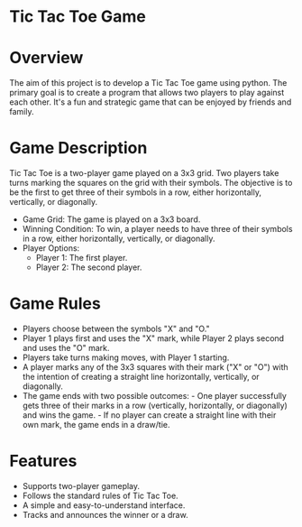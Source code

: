 # Tic Tac Toe Game 

# Overview
The aim of this project is to develop a Tic Tac Toe game using python. The primary goal is to create a program that allows two players to play against each other. It's a fun and strategic game that can be enjoyed by friends and family.

# Game Description
Tic Tac Toe is a two-player game played on a 3x3 grid. Two players take turns marking the squares on the grid with their symbols. The objective is to be the first to get three of their symbols in a row, either horizontally, vertically, or diagonally.

- Game Grid: The game is played on a 3x3 board.
- Winning Condition: To win, a player needs to have three of their symbols in a row, either horizontally, vertically, or diagonally.
- Player Options:
    - Player 1: The first player.
    - Player 2: The second player.

# Game Rules
- Players choose between the symbols "X" and "O."
- Player 1 plays first and uses the "X" mark, while Player 2 plays second and uses the "O" mark.
- Players take turns making moves, with Player 1 starting.
- A player marks any of the 3x3 squares with their mark ("X" or "O") with the intention of creating a straight line horizontally, vertically, or diagonally.
- The game ends with two possible outcomes:
      -  One player successfully gets three of their marks in a row (vertically, horizontally, or diagonally) and wins the game.
      -  If no player can create a straight line with their own mark, the game ends in a draw/tie.

# Features
- Supports two-player gameplay.
- Follows the standard rules of Tic Tac Toe.
- A simple and easy-to-understand interface.
- Tracks and announces the winner or a draw.
